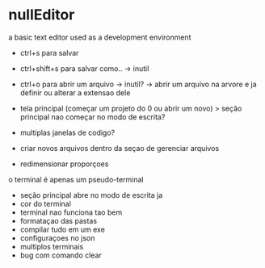 # nullEditor
a basic text editor used as a development environment

- ctrl+s para salvar
- ctrl+shift+s para salvar como.. -> inutil
- ctrl+o para abrir um arquivo -> inutil?
-> abrir um arquivo na arvore e ja definir ou alterar a extensao dele

- tela principal (começar um projeto do 0 ou abrir um novo) > seção principal nao começar no modo de escrita?
- multiplas janelas de codigo?
- criar novos arquivos dentro da seçao de gerenciar arquivos
- redimensionar proporçoes

o terminal é apenas um pseudo-terminal

- seção principal abre no modo de escrita ja
- cor do terminal
- terminal nao funciona tao bem
- formataçao das pastas
- compilar tudo em um exe
- configuraçoes no json
- multiplos terminais
- bug com comando clear